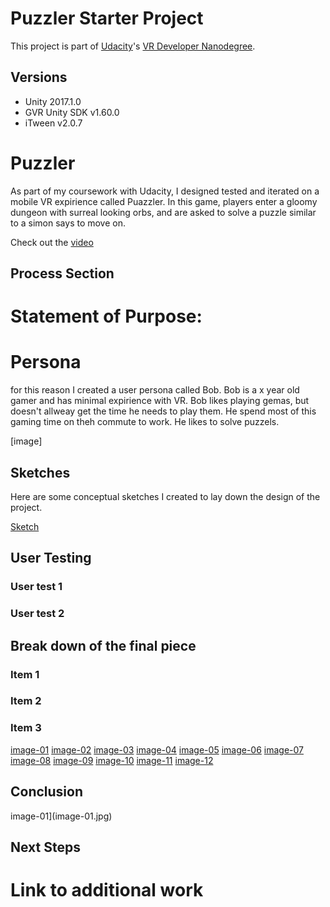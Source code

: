 # Puzzler Starter Project

This project is part of [Udacity](https://www.udacity.com "Udacity - Be in demand")'s [VR Developer Nanodegree](https://www.udacity.com/course/vr-developer-nanodegree--nd017).

## Versions
- Unity 2017.1.0
- GVR Unity SDK v1.60.0
- iTween v2.0.7


# Puzzler

As part of my coursework with Udacity, I designed tested and iterated on a
mobile VR expirience called Puazzler. In this game, players enter a gloomy
dungeon with surreal looking orbs, and are asked to solve a puzzle similar
to a simon says to move on.

Check out the [video](https://youtu.be/pnki555tHZU)

## Process Section

# Statement of Purpose:




# Persona

for this reason I created a user persona called Bob. Bob is a x year old gamer
and has minimal expirience with VR. Bob likes playing gemas, but doesn't
allweay get the time he needs to play them. He spend most of this gaming time
on theh commute to work. He likes to solve puzzels.


[image]







## Sketches

Here are some conceptual sketches I created to lay down the design of the
project.

[Sketch](sketch-01.jpg)

## User Testing

### User test 1

### User test 2

## Break down of the final piece

### Item 1

### Item 2

### Item 3

[image-01](image-01.png)
[image-02](image-02.png)
[image-03](image-03.png)
[image-04](image-04.png)
[image-05](image-05.png)
[image-06](image-06.png)
[image-07](image-07.png)
[image-08](image-08.png)
[image-09](image-09.png)
[image-10](image-10.png)
[image-11](image-11.png)
[image-12](image-12.png)

## Conclusion

image-01](image-01.jpg)

## Next Steps

# Link to additional work




